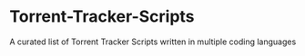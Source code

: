 # Torrent-Tracker-Scripts
A curated list of Torrent Tracker Scripts written in multiple coding languages

